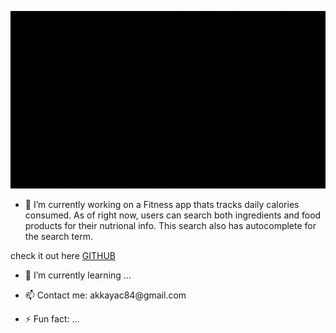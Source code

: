 


![Alt text](./welcome.gif)


- 🔭 I’m currently working on a Fitness app thats tracks daily calories consumed. As of right now, users can search both ingredients and
food products for their nutrional info. This search also has autocomplete for the search term.

check it out here [GITHUB](https://github.com/cihad84/FitnessApp)


- 🌱 I’m currently learning ...






- 📫 Contact me: akkayac84&#64;gmail&#46;com 
- ⚡ Fun fact: ...

